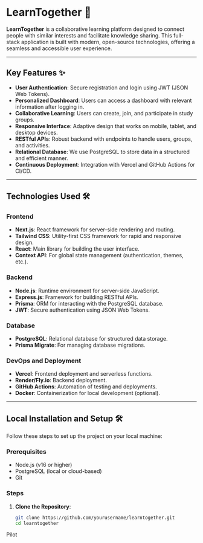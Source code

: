 # LearnTogether 🚀

**LearnTogether** is a collaborative learning platform designed to connect people with similar interests and facilitate knowledge sharing. This full-stack application is built with modern, open-source technologies, offering a seamless and accessible user experience.

---

## **Key Features** ✨

- **User Authentication**: Secure registration and login using JWT (JSON Web Tokens).
- **Personalized Dashboard**: Users can access a dashboard with relevant information after logging in.
- **Collaborative Learning**: Users can create, join, and participate in study groups.
- **Responsive Interface**: Adaptive design that works on mobile, tablet, and desktop devices.
- **RESTful APIs**: Robust backend with endpoints to handle users, groups, and activities.
- **Relational Database**: We use PostgreSQL to store data in a structured and efficient manner.
- **Continuous Deployment**: Integration with Vercel and GitHub Actions for CI/CD.

---

## **Technologies Used** 🛠️

### **Frontend**
- **Next.js**: React framework for server-side rendering and routing.
- **Tailwind CSS**: Utility-first CSS framework for rapid and responsive design.
- **React**: Main library for building the user interface.
- **Context API**: For global state management (authentication, themes, etc.).

### **Backend**
- **Node.js**: Runtime environment for server-side JavaScript.
- **Express.js**: Framework for building RESTful APIs.
- **Prisma**: ORM for interacting with the PostgreSQL database.
- **JWT**: Secure authentication using JSON Web Tokens.

### **Database**
- **PostgreSQL**: Relational database for structured data storage.
- **Prisma Migrate**: For managing database migrations.

### **DevOps and Deployment**
- **Vercel**: Frontend deployment and serverless functions.
- **Render/Fly.io**: Backend deployment.
- **GitHub Actions**: Automation of testing and deployments.
- **Docker**: Containerization for local development (optional).

---

## **Local Installation and Setup** 🛠️

Follow these steps to set up the project on your local machine:

### **Prerequisites**
- Node.js (v16 or higher)
- PostgreSQL (local or cloud-based)
- Git

### **Steps**

1. **Clone the Repository**:
   ```bash
   git clone https://github.com/yourusername/learntogether.git
   cd learntogether

Pilot
